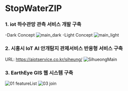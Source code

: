 # StopWaterZIP

### 1. iot 하수관망 관측 서비스 개발 구축
-Dark Concept
![main_dark](https://user-images.githubusercontent.com/86465215/123538730-35462d80-d771-11eb-88fa-52d7b96d246b.png)
-Light Concept
![main_light](https://user-images.githubusercontent.com/86465215/123538855-b69dc000-d771-11eb-852f-6dbbc922561c.png)



### 2. 시흥시 IoT AI 안개탐지 관제서비스 반응형 서비스 구축
URL: https://aiotservice.co.kr/siheung/
![SihueongMain](https://user-images.githubusercontent.com/86465215/123539024-9d494380-d772-11eb-9032-6c5b0f34439d.png)


### 3. EarthEye GIS 웹 시스템 구축
![01 featureList](https://user-images.githubusercontent.com/86465215/123539034-acc88c80-d772-11eb-909d-254665655e53.jpg)
![03 join](https://user-images.githubusercontent.com/86465215/123539042-bb16a880-d772-11eb-8f18-848c37024256.jpg)
